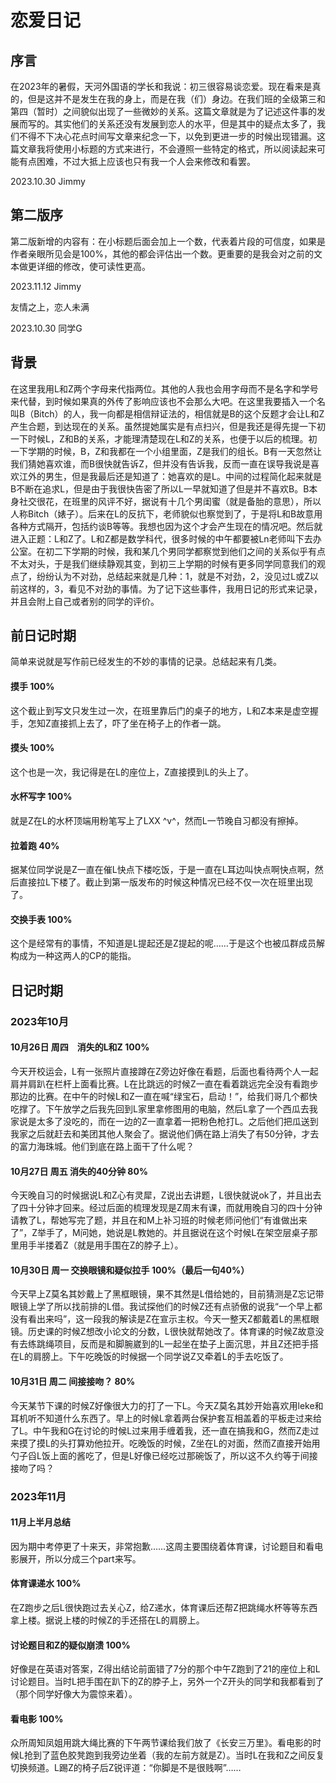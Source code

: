 # 恋爱日记
## 序言
​	在2023年的暑假，天河外国语的学长和我说：初三很容易谈恋爱。现在看来是真的，但是这并不是发生在我的身上，而是在我（们）身边。在我们班的全级第三和第四（暂时）之间貌似出现了一些微妙的关系。这篇文章就是为了记述这件事的发展而写的。其实他们的关系还没有发展到恋人的水平，但是其中的疑点太多了，我们不得不下决心花点时间写文章来纪念一下，以免到更进一步的时候出现错漏。
​	这篇文章我将使用小标题的方式来进行，不会遵照一些特定的格式，所以阅读起来可能有点困难，不过大抵上应该也只有我一个人会来修改和看罢。

2023.10.30 Jimmy

## 第二版序

​	第二版新增的内容有：在小标题后面会加上一个数，代表着片段的可信度，如果是作者亲眼所见会是100%，其他的都会评估出一个数。更重要的是我会对之前的文本做更详细的修改，使可读性更高。

2023.11.12 Jimmy

友情之上，恋人未满

2023.10.30 同学G

## 背景
​	在这里我用L和Z两个字母来代指两位。其他的人我也会用字母而不是名字和学号来代替，到时候如果真的外传了影响应该也不会那么大吧。
​	在这里我要插入一个名叫B（Bitch）的人，我一向都是相信辩证法的，相信就是B的这个反题才会让L和Z产生合题，到达现在的关系。虽然提她属实是有点扫兴，但是我还是得先提一下初一下时候L，Z和B的关系，才能理清楚现在L和Z的关系，也便于以后的梳理。
​	初一下学期的时候，B，Z和我都在一个小组里面，Z是我们的组长。B有一天忽然让我们猜她喜欢谁，而B很快就告诉Z，但并没有告诉我，反而一直在误导我说是喜欢江外的男生，但是我最后还是知道了：她喜欢的是L。中间的过程简化起来就是B不断在追求L，但是由于我很快告密了所以L一早就知道了但是并不喜欢B。B本身社交很花，在班里的风评不好，据说有十几个男闺蜜（就是备胎的意思），所以人称Bitch（婊子）。后来在L的反抗下，老师貌似也察觉到了，于是将L和B故意用各种方式隔开，包括约谈B等等。我想也因为这个才会产生现在的情况吧。
​	然后就进入正题：L和Z了。L和Z都是数学科代，很多时候的中午都要被Ln老师叫下去办公室。在初二下学期的时候，我和某几个男同学都察觉到他们之间的关系似乎有点不太对头，于是我们继续静观其变，到初三上学期的时候有更多同学同意我们的观点了，纷纷认为不对劲，总结起来就是几种：1，就是不对劲，2，没见过L或Z以前这样的，3，看见不对劲的事情。为了记下这些事件，我用日记的形式来记录，并且会附上自己或者别的同学的评价。

## 前日记时期

简单来说就是写作前已经发生的不妙的事情的记录。总结起来有几类。

#### 摸手 100%
这个截止到写文只发生过一次，在班里靠后门的桌子的地方，L和Z本来是虚空握手，怎知Z直接抓上去了，吓了坐在椅子上的作者一跳。

#### 摸头 100%
这个也是一次，我记得是在L的座位上，Z直接摸到L的头上了。

#### 水杯写字 100%
就是Z在L的水杯顶端用粉笔写上了LXX ^v^，然而L一节晚自习都没有擦掉。

#### 拉着跑 40%
据某位同学说是Z一直在催L快点下楼吃饭，于是一直在L耳边叫快点啊快点啊，然后直接拉L下楼了。截止到第一版发布的时候这种情况已经不仅一次在班里出现了。

#### 交换手表 100%
这个是经常有的事情，不知道是L提起还是Z提起的呢……于是这个也被瓜群成员解构成为一种这两人的CP的能指。

## 日记时期

### 2023年10月

#### 10月26日 周四　消失的L和Z 100%

今天开校运会，L有一张照片直接蹲在Z旁边好像在看题，后面也看待两个人一起肩并肩趴在栏杆上面看比赛。L在比跳远的时候Z一直在看着跳远完全没有看跑步那边的比赛。在中午的时候L和Z一直在喊“绿宝石，启动！”，给我们哥几个都快吃撑了。下午放学之后我先回到L家里拿修图用的电脑，然后L拿了一个西瓜去我家说是太多了没吃的，而在一边的Z一直拿着一把粉色枪打L。之后他们把瓜送到我家之后就赶去和美团其他人聚会了。据说他们俩在路上消失了有50分钟，才去的富力海珠城。他们到底在路上面干了什么呢？

#### 10月27日 周五 消失的40分钟 80%
今天晚自习的时候据说L和Z心有灵犀，Z说出去讲题，L很快就说ok了，并且出去了四十分钟才回来。经过后面的梳理发现是Z周末有课，而就用晚自习的四十分钟请教了L，帮她写完了题，并且在和M上补习班的时候老师问他们“有谁做出来了”，Z举手了，M问她，她说是L教她的。并且据说在这个时候L在架空层桌子那里用手半搂着Z（就是用手围在Z的脖子上）。

#### 10月30日 周一 交换眼镜和疑似拉手 100%（最后一句40%）

今天早上Z莫名其妙戴上了黑框眼镜，果不其然是L借给她的，目前猜测是Z忘记带眼镜上学了所以找前排的L借。我试探他们的时候Z还有点骄傲的说我“一个早上都没有看出来吗”，这一段我的解读是Z在宣示主权。今天一整天Z都戴着L的黑框眼镜。历史课的时候Z想改小论文的分数，L很快就帮她改了。体育课的时候Z故意没有去练跳绳项目，反而是和脚腕崴到的L一起坐在垫子上面沉思，并且Z还把手搭在L的肩膀上。下午吃晚饭的时候据一个同学说Z又牵着L的手去吃饭了。

#### 10月31日 周二 间接接吻？ 80%
今天某节下课的时候Z好像很大力的打了一下L。今天Z莫名其妙开始喜欢用leke和耳机听不知道什么东西了。早上的时候L拿着两台保护套互相盖着的平板走过来给了L。中午我和G在讨论的时候L过来用手缠着我，还一直在搞我和G，然而Z走过来摸了摸L的头打算劝他拉开。吃晚饭的时候，Z坐在L的对面，然而Z直接开始用勺子舀L饭上面的酱吃了，但是L好像已经吃过那碗饭了，所以这不久约等于间接接吻了吗？

### 2023年11月

#### 11月上半月总结
因为期中考停更了十来天，非常抱歉……这周主要围绕着体育课，讨论题目和看电影展开，所以分成三个part来写。

#### 体育课递水 100%
在Z跑步之后L很快跑过去关心Z，给Z递水，体育课后还帮Z把跳绳水杯等等东西拿上楼。据说上楼的时候Z的手还搭在L的肩膀上。

#### 讨论题目和Z的疑似崩溃 100%
好像是在英语对答案，Z得出结论前面错了7分的那个中午Z跑到了21的座位上和L讨论题目。当时L把手围在趴下的Z的脖子上，另外一个Z开头的同学和我都看到了（那个同学好像大为震惊来着）。

#### 看电影 100%
众所周知凤姐用跳大绳比赛的下午两节课给我们放了《长安三万里》。看电影的时候L抢到了蓝色胶凳跑到我旁边坐着（我的左前方就是Z）。当时L在我和Z之间反复切换频道。L踢Z的椅子后Z锐评道：“你脚是不是很贱啊”……

